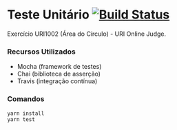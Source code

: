 # Teste Unitário [![Build Status](https://travis-ci.com/jotanarciso/testesUnitarios.svg?branch=master)](https://travis-ci.com/jotanarciso/testesUnitarios)

Exercício URI1002 (Área do Círculo) - URI Online Judge. 

### Recursos Utilizados ### 
- Mocha (framework de testes)
-  Chai (biblioteca de asserção)
- Travis (integração contínua)

### Comandos ### 
```sh
yarn install
yarn test
```
